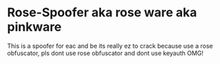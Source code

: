 # Rose-Spoofer aka rose ware aka pinkware
This is a spoofer for eac and be its really ez to crack because use a rose obfuscator, pls dont use rose obfuscator and dont use keyauth OMG!
